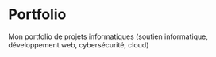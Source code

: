 # Portfolio
Mon portfolio de projets informatiques (soutien informatique, développement web, cybersécurité, cloud)
